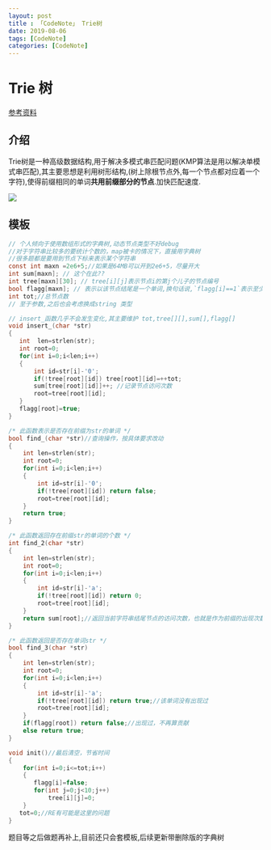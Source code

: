 ```yaml
---
layout: post
title : 「CodeNote」 Trie树
date: 2019-08-06
tags: [CodeNote]
categories: [CodeNote]
---
```

# Trie 树

[参考资料](https://blog.csdn.net/qq_38891827/article/details/80532462)

## 介绍

Trie树是一种高级数据结构,用于解决多模式串匹配问题(KMP算法是用以解决单模式串匹配),其主要思想是利用树形结构,(树上除根节点外,每一个节点都对应着一个字符),使得前缀相同的单词**共用前缀部分的节点**.加快匹配速度.

![](https://img-blog.csdn.net/20180717203719720?watermark/2/text/aHR0cHM6Ly9ibG9nLmNzZG4ubmV0L3FxXzMxOTY0NzI3/font/5a6L5L2T/fontsize/400/fill/I0JBQkFCMA==/dissolve/70)

## 模板

```c
// 个人倾向于使用数组形式的字典树,动态节点类型不好debug
//对于字符串比较多的要统计个数的，map被卡的情况下，直接用字典树
//很多题都是要用到节点下标来表示某个字符串
const int maxn =2e6+5;//如果是64MB可以开到2e6+5，尽量开大
int sum[maxn]; // 这个在此??
int tree[maxn][30]; // tree[i][j]表示节点i的第j个儿子的节点编号
bool flagg[maxn]; // 表示以该节点结尾是一个单词,换句话说,`flagg[i]==1`表示至少存在一个单词,其结尾节点是i
int tot;//总节点数
// 至于参数,之后也会考虑换成string 类型

// insert_函数几乎不会发生变化,其主要维护 tot,tree[][],sum[],flagg[]
void insert_(char *str)
{
   int  len=strlen(str);
   int root=0;
   for(int i=0;i<len;i++)
   {
       int id=str[i]-'0';
       if(!tree[root][id]) tree[root][id]=++tot;
       sum[tree[root][id]]++; //记录节点访问次数
       root=tree[root][id];
   }
   flagg[root]=true;
}

/* 此函数表示是否存在前缀为str的单词 */
bool find_(char *str)//查询操作，按具体要求改动
{
    int len=strlen(str);
    int root=0;
    for(int i=0;i<len;i++)
    {
        int id=str[i]-'0';
        if(!tree[root][id]) return false;
        root=tree[root][id];
    }
    return true;
}

/* 此函数返回存在前缀str的单词的个数 */
int find_2(char *str)
{
    int len=strlen(str);
    int root=0;
    for(int i=0;i<len;i++)
    {
        int id=str[i]-'a';
        if(!tree[root][id]) return 0;
        root=tree[root][id];
    }
    return sum[root];//返回当前字符串结尾节点的访问次数，也就是作为前缀的出现次数
}

/* 此函数返回是否存在单词str */
bool find_3(char *str)
{
    int len=strlen(str);
    int root=0;
    for(int i=0;i<len;i++)
    {
        int id=str[i]-'a';
        if(!tree[root][id]) return true;//该单词没有出现过
        root=tree[root][id];
    }
    if(flagg[root]) return false;//出现过，不再算贡献
    else return true;
}

void init()//最后清空，节省时间
{
    for(int i=0;i<=tot;i++)
    {
       flagg[i]=false;
       for(int j=0;j<10;j++)
           tree[i][j]=0;
    }
   tot=0;//RE有可能是这里的问题
}
```

题目等之后做题再补上,目前还只会套模板,后续更新带删除版的字典树


